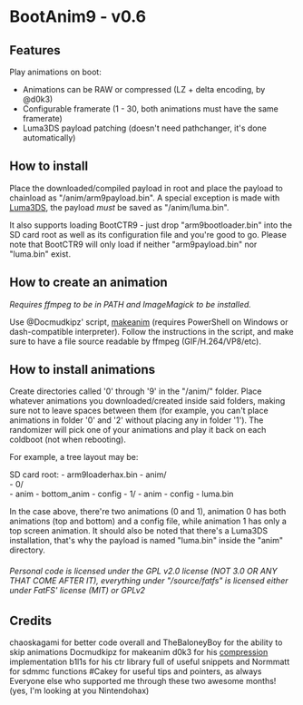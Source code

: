 # BootAnim9 - v0.6

## Features

Play animations on boot:

- Animations can be RAW or compressed (LZ + delta encoding, by @d0k3)
- Configurable framerate (1 - 30, both animations must have the same framerate)
- Luma3DS payload patching (doesn't need pathchanger, it's done automatically)

## How to install

Place the downloaded/compiled payload in root and place the payload to chainload as "/anim/arm9payload.bin".
A special exception is made with [Luma3DS](https://github.com/AuroraWright/Luma3DS), the payload *must* be saved as "/anim/luma.bin".

It also supports loading BootCTR9 - just drop "arm9bootloader.bin" into the SD card root as well as its configuration file and you're good to go.
Please note that BootCTR9 will only load if neither "arm9payload.bin" nor "luma.bin" exist.

## How to create an animation

*Requires ffmpeg to be in PATH and ImageMagick to be installed.*

Use @Docmudkipz' script, [makeanim](https://github.com/Docmudkipz/makeanim) (requires PowerShell on Windows or dash-compatible interpreter).
Follow the instructions in the script, and make sure to have a file source readable by ffmpeg (GIF/H.264/VP8/etc).

## How to install animations

Create directories called '0' through '9' in the "/anim/" folder. Place whatever animations you downloaded/created inside said folders, making sure not to leave spaces between them (for example, you can't place animations in folder '0' and '2' without placing any in folder '1').
The randomizer will pick one of your animations and play it back on each coldboot (not when rebooting).

For example, a tree layout may be:

SD card root: - arm9loaderhax.bin
              - anim/     
			              - 0/     
						           - anim
			                       - bottom_anim
								   - config
			              - 1/
						           - anim
								   - config
                          - luma.bin

In the case above, there're two animations (0 and 1), animation 0 has both animations (top and bottom) and a config file, while animation 1 has only a top screen animation.
It should also be noted that there's a Luma3DS installation, that's why the payload is named "luma.bin" inside the "anim" directory.

###### Personal code is licensed under the GPL v2.0 license (NOT 3.0 OR ANY THAT COME AFTER IT), everything under "/source/fatfs" is licensed either under FatFS' license (MIT) or GPLv2

## Credits

chaoskagami for better code overall and TheBaloneyBoy for the ability to skip animations
Docmudkipz for makeanim
d0k3 for his [compression](https://github.com/d0k3/ban9comp) implementation
b1l1s for his ctr library full of useful snippets and Normmatt for sdmmc functions
\#Cakey for useful tips and pointers, as always
Everyone else who supported me through these two awesome months! (yes, I'm looking at you Nintendohax)
